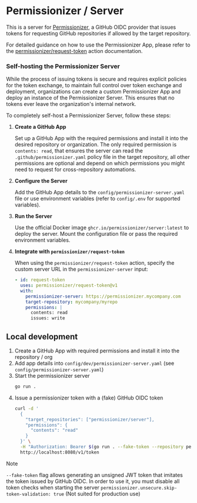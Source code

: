 # Permissionizer / Server

This is a server for [Permissionizer](https://github.com/marketplace/actions/permissionizer-request-token), a GitHub OIDC provider that issues tokens for requesting GitHub repositories if allowed by the target repository.

For detailed guidance on how to use the Permissionizer App, please refer to the [permissionizer/request-token](https://github.com/marketplace/actions/permissionizer-request-token) action documentation.

### Self-hosting the Permissionizer Server

While the process of issuing tokens is secure and requires explicit policies for
the token exchange, to maintain full control over token exchange and deployment,
organizations can create a custom Permissionizer App and deploy an instance of the
Permissionizer Server. This ensures that no tokens ever leave the organization's internal network.

To completely self-host a Permissionizer Server, follow these steps:

1. **Create a GitHub App**

   Set up a GitHub App with the required permissions and install it into the
   desired repository or organization. The only required permission is
   `contents: read`, that ensures the server can read the
   `.github/permissionizer.yaml` policy file in the target repository, all other
   permissions are optional and depend on which permissions you might need to
   request for cross-repository automations.

2. **Configure the Server**

   Add the GitHub App details to the `config/permissionizer-server.yaml` file or
   use environment variables (refer to `config/.env` for supported variables).

3. **Run the Server**

   Use the official Docker image `ghcr.io/permissionizer/server:latest` to
   deploy the server. Mount the configuration file or pass the required
   environment variables.

4. **Integrate with `permissionizer/request-token`**

   When using the `permissionizer/request-token` action, specify the custom
   server URL in the `permissionizer-server` input:

   ```yaml
   - id: request-token
     uses: permissionizer/request-token@v1
     with:
       permissionizer-server: https://permissionizer.mycompany.com
       target-repository: mycompany/myrepo
       permissions: |
         contents: read
         issues: write
   ```
  
## Local development

1. Create a GitHub App with required permissions and install it into the repository / org
2. Add app details into `config/dev/permissionizer-server.yaml` (see `config/permissionizer-server.yaml`)
3. Start the permissionizer server
   ```bash
   go run .
   ```
4. Issue a permissionizer token with a (fake) GitHub OIDC token
   ```bash
   curl -d '
     {
       "target_repositories": ["permissionizer/server"],
       "permissions": {
         "contents": "read"
       }
     }' \
     -H "Authorization: Bearer $(go run . --fake-token --repository permissionizer/request-token)" \
     http://localhost:8080/v1/token
   ```

> [!NOTE]
> `--fake-token` flag allows generating an unsigned JWT token that imitates the token issued by GitHub OIDC.
> In order to use it, you must disable all token checks when starting the server `permissionizer.unsecure.skip-token-validation: true` (Not suited for production use)

